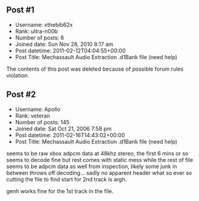 ## Post #1
- Username: xthebib62x
- Rank: ultra-n00b
- Number of posts: 6
- Joined date: Sun Nov 28, 2010 8:17 am
- Post datetime: 2011-02-12T04:04:55+00:00
- Post Title: Mechassault Audio Extraction .d1Bank file (need help)

The contents of this post was deleted because of possible forum rules violation.
## Post #2
- Username: Apollo
- Rank: veteran
- Number of posts: 145
- Joined date: Sat Oct 21, 2006 7:58 pm
- Post datetime: 2011-02-16T14:43:02+00:00
- Post Title: Mechassault Audio Extraction .d1Bank file (need help)

seems to be raw xbox adpcm data at 48khz stereo, the first 6 mins or so seems to decode fine but rest comes with static mess while the rest of file seems to be adpcm data as well from inspection, likely some junk in between throws off decoding... sadly no apparent header what so ever so cutting the file to find start for 2nd track is argh.

genh works fine for the 1st track in the file.
